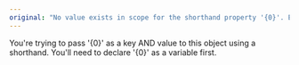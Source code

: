 ```yaml
---
original: "No value exists in scope for the shorthand property '{0}'. Either declare one or provide an initializer."
---
```


You're trying to pass '{0}' as a key AND value to this object using a shorthand. You'll need to declare '{0}' as a variable first.
